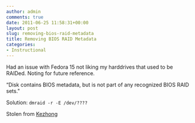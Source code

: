 ```yaml
---
author: admin
comments: true
date: 2011-06-25 11:58:31+00:00
layout: post
slug: removing-bios-raid-metadata
title: Removing BIOS RAID Metadata
categories:
- Instructional
---
```


Had an issue with Fedora 15 not liking my harddrives that used to be RAIDed. Noting for future reference.

“Disk contains BIOS metadata, but is not part of any recognized BIOS RAID sets."

Solution: 
`dmraid -r -E /dev/????`

Stolen from [Kezhong](http://kezhong.wordpress.com/2011/06/14/how-to-remove-bios-raid-metadata-from-disk-on-fedora/)
